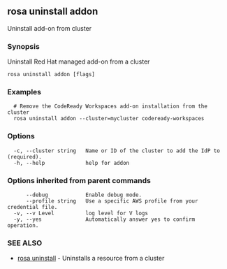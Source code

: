 ## rosa uninstall addon

Uninstall add-on from cluster

### Synopsis

Uninstall Red Hat managed add-on from a cluster

```
rosa uninstall addon [flags]
```

### Examples

```
  # Remove the CodeReady Workspaces add-on installation from the cluster
  rosa uninstall addon --cluster=mycluster codeready-workspaces
```

### Options

```
  -c, --cluster string   Name or ID of the cluster to add the IdP to (required).
  -h, --help             help for addon
```

### Options inherited from parent commands

```
      --debug            Enable debug mode.
      --profile string   Use a specific AWS profile from your credential file.
  -v, --v Level          log level for V logs
  -y, --yes              Automatically answer yes to confirm operation.
```

### SEE ALSO

* [rosa uninstall](rosa_uninstall.md)	 - Uninstalls a resource from a cluster

